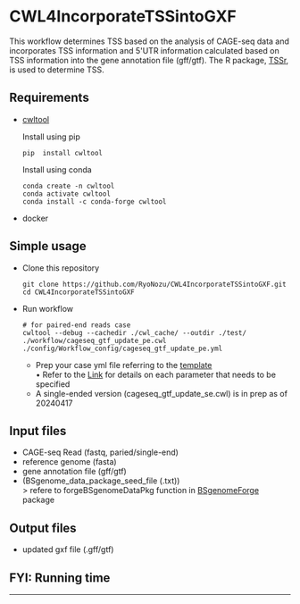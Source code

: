 # CWL4IncorporateTSSintoGXF

This workflow determines TSS based on the analysis of CAGE-seq data and incorporates TSS information and 5'UTR information calculated based on TSS information into the gene annotation file (gff/gtf). The R package, [TSSr](https://github.com/Linlab-slu/TSSr), is used to determine TSS.  

## Requirements

- [cwltool](https://github.com/common-workflow-language/cwltool)  

    Install using pip  
    ```
    pip  install cwltool  
    ```

    Install using conda  
    ```
    conda create -n cwltool  
    conda activate cwltool  
    conda install -c conda-forge cwltool 
    ``` 

- docker

## Simple usage  

- Clone this repository  

    ```
    git clone https://github.com/RyoNozu/CWL4IncorporateTSSintoGXF.git
    cd CWL4IncorporateTSSintoGXF
    ```

- Run workflow  

    ```
    # for paired-end reads case
    cwltool --debug --cachedir ./cwl_cache/ --outdir ./test/ ./workflow/cageseq_gtf_update_pe.cwl ./config/Workflow_config/cageseq_gtf_update_pe.yml
    ```
    - Prep your case yml file referring to the [template](https://github.com/RyoNozu/CWL4IncorporateTSSintoGXF/blob/main/config/Workflow_config/cageseq_gtf_update_pe.yml)  
        • Refer to the [Link](https://view.commonwl.org/workflows/github.com/RyoNozu/CWL4IncorporateTSSintoGXF/blob/main/workflow/cageseq_gtf_update_pe.cwl) for details on each parameter that needs to be specified  
    - A single-ended version (cageseq_gtf_update_se.cwl) is in prep as of 20240417  

## Input files  

- CAGE-seq Read (fastq, paried/single-end)  
- reference genome (fasta)  
- gene annotation file (gff/gtf)  
- (BSgenome_data_package_seed_file (.txt))  
        > refere to forgeBSgenomeDataPkg function in [BSgenomeForge](https://bioconductor.org/packages/release/bioc/html/BSgenomeForge.html) package  

## Output files  

- updated gxf file (.gff/gtf)  

## FYI: Running time

***

